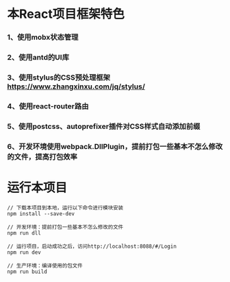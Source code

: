 # 本React项目框架特色
### 1、使用mobx状态管理
### 2、使用antd的UI库
### 3、使用stylus的CSS预处理框架 https://www.zhangxinxu.com/jq/stylus/
### 4、使用react-router路由
### 5、使用postcss、autoprefixer插件对CSS样式自动添加前缀
### 6、开发环境使用webpack.DllPlugin，提前打包一些基本不怎么修改的文件，提高打包效率

# 运行本项目
```
// 下载本项目到本地，运行以下命令进行模块安装
npm install --save-dev

// 开发环境：提前打包一些基本不怎么修改的文件
npm run dll

// 运行项目，启动成功之后，访问http://localhost:8088/#/Login
npm run dev

// 生产环境：编译使用的包文件
npm run build
```